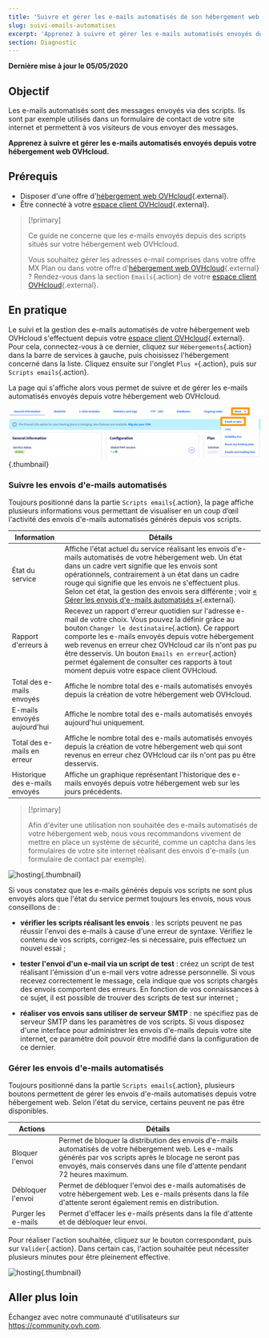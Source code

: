 ```yaml
---
title: 'Suivre et gérer les e-mails automatisés de son hébergement web'
slug: suivi-emails-automatises
excerpt: 'Apprenez à suivre et gérer les e-mails automatisés envoyés depuis votre hébergement web OVHcloud'
section: Diagnostic
---
```


**Dernière mise à jour le 05/05/2020**

## Objectif

Les e-mails automatisés sont des messages envoyés via des scripts. Ils sont par exemple utilisés dans un formulaire de contact de votre site internet et permettent à vos visiteurs de vous envoyer des messages.

**Apprenez à suivre et gérer les e-mails automatisés envoyés depuis votre hébergement web OVHcloud.**

## Prérequis

- Disposer d'une offre d'[hébergement web OVHcloud](https://www.ovh.com/ca/fr/hebergement-web/){.external}.
- Être connecté à votre [espace client OVHcloud](https://ca.ovh.com/auth/?action=gotomanager&from=https://www.ovh.com/ca/fr/&ovhSubsidiary=qc){.external}.

> [!primary]
>
> Ce guide ne concerne que les e-mails envoyés depuis des scripts situés sur votre hébergement web OVHcloud.
>
> Vous souhaitez gérer les adresses e-mail comprises dans votre offre MX Plan ou dans votre offre d'[hébergement web OVHcloud](https://www.ovh.com/ca/fr/hebergement-web/){.external} ? Rendez-vous dans la section `Emails`{.action} de votre [espace client OVHcloud](https://ca.ovh.com/auth/?action=gotomanager&from=https://www.ovh.com/ca/fr/&ovhSubsidiary=qc){.external}.
>

## En pratique

Le suivi et la gestion des e-mails automatisés de votre hébergement web OVHcloud s'effectuent depuis votre [espace client OVHcloud](https://ca.ovh.com/auth/?action=gotomanager&from=https://www.ovh.com/ca/fr/&ovhSubsidiary=qc){.external}. Pour cela, connectez-vous à ce dernier, cliquez sur `Hébergements`{.action} dans la barre de services à gauche, puis choisissez l'hébergement concerné dans la liste. Cliquez ensuite sur l'onglet `Plus +`{.action}, puis sur `Scripts emails`{.action}.

La page qui s'affiche alors vous permet de suivre et de gérer les e-mails automatisés envoyés depuis votre hébergement web OVHcloud.

![hosting](images/monitoring-automatic-emails-step1.png){.thumbnail}

### Suivre les envois d'e-mails automatisés

Toujours positionné dans la partie `Scripts emails`{.action}, la page affiche plusieurs informations vous permettant de visualiser en un coup d’œil l'activité des envois d'e-mails automatisés générés depuis vos scripts.

|Information|Détails|
|---|---|
|État du service|Affiche l'état actuel du service réalisant les envois d'e-mails automatisés de votre hébergement web. Un état dans un cadre vert signifie que les envois sont opérationnels, contrairement à un état dans un cadre rouge qui signifie que les envois ne s'effectuent plus. Selon cet état, la gestion des envois sera différente ; voir [« Gérer les envois d'e-mails automatisés »](../suivi-emails-automatises/#gerer-les-envois-de-mails-automatises){.external}.|
|Rapport d'erreurs à|Recevez un rapport d'erreur quotidien sur l'adresse e-mail de votre choix. Vous pouvez la définir grâce au bouton `Changer le destinataire`{.action}. Ce rapport comporte les e-mails envoyés depuis votre hébergement web revenus en erreur chez OVHcloud car ils n'ont pas pu être desservis. Un bouton `Emails en erreur`{.action} permet également de consulter ces rapports à tout moment depuis votre espace client OVHcloud.|
|Total des e-mails envoyés|Affiche le nombre total des e-mails automatisés envoyés depuis la création de votre hébergement web OVHcloud.|
|E-mails envoyés aujourd'hui|Affiche le nombre total des e-mails automatisés envoyés aujourd'hui uniquement.|
|Total des e-mails en erreur|Affiche le nombre total des e-mails automatisés envoyés depuis la création de votre hébergement web qui sont revenus en erreur chez OVHcloud car ils n'ont pas pu être desservis.|
|Historique des e-mails envoyés|Affiche un graphique représentant l'historique des e-mails envoyés depuis votre hébergement web sur les jours précédents.|

> [!primary]
>
> Afin d'éviter une utilisation non souhaitée des e-mails automatisés de votre hébergement web, nous vous recommandons vivement de mettre en place un système de sécurité, comme un captcha dans les formulaires de votre site internet réalisant des envois d'e-mails (un formulaire de contact par exemple).
>

![hosting](images/monitoring-automatic-emails-step2.png){.thumbnail}

Si vous constatez que les e-mails générés depuis vos scripts ne sont plus envoyés alors que l'état du service permet toujours les envois, nous vous conseillons de :

- **vérifier les scripts réalisant les envois** : les scripts peuvent ne pas réussir l'envoi des e-mails à cause d'une erreur de syntaxe. Vérifiez le contenu de vos scripts, corrigez-les si nécessaire, puis effectuez un nouvel essai ;

- **tester l'envoi d'un e-mail via un script de test** : créez un script de test réalisant l'émission d'un e-mail vers votre adresse personnelle. Si vous recevez correctement le message, cela indique que vos scripts chargés des envois comportent des erreurs. En fonction de vos connaissances à ce sujet, il est possible de trouver des scripts de test sur internet ;

- **réaliser vos envois sans utiliser de serveur SMTP** : ne spécifiez pas de serveur SMTP dans les paramètres de vos scripts. Si vous disposez d'une interface pour administrer les envois d'e-mails depuis votre site internet, ce paramètre doit pouvoir être modifié dans la configuration de ce dernier.

### Gérer les envois d'e-mails automatisés

Toujours positionné dans la partie `Scripts emails`{.action}, plusieurs boutons permettent de gérer les envois d'e-mails automatisés depuis votre hébergement web. Selon l'état du service, certains peuvent ne pas être disponibles.

|Actions|Détails|
|---|---|
|Bloquer l'envoi|Permet de bloquer la distribution des envois d'e-mails automatisés de votre hébergement web. Les e-mails générés par vos scripts après le blocage ne seront pas envoyés, mais conservés dans une file d'attente pendant 72 heures maximum.|
|Débloquer l'envoi|Permet de débloquer l'envoi des e-mails automatisés de votre hébergement web. Les e-mails présents dans la file d'attente seront également remis en distribution.|
|Purger les e-mails|Permet d'effacer les e-mails présents dans la file d'attente et de débloquer leur envoi.|

Pour réaliser l'action souhaitée, cliquez sur le bouton correspondant, puis sur `Valider`{.action}. Dans certain cas, l'action souhaitée peut nécessiter plusieurs minutes pour être pleinement effective.

![hosting](images/monitoring-automatic-emails-step3.png){.thumbnail}

## Aller plus loin

Échangez avec notre communauté d'utilisateurs sur <https://community.ovh.com>.
